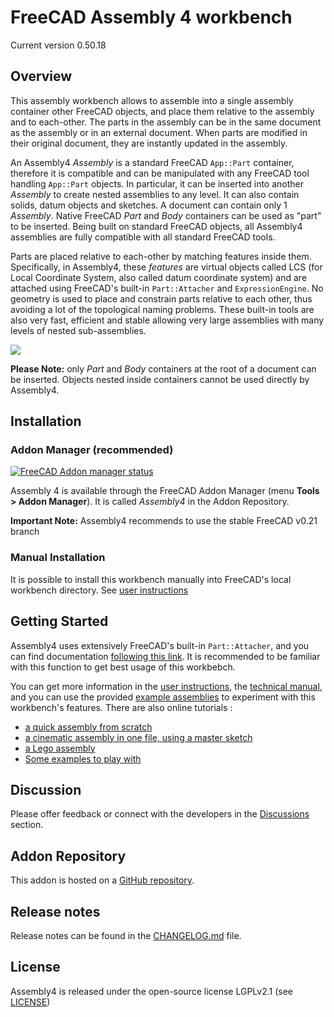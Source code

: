 # FreeCAD Assembly 4 workbench

Current version 0.50.18


## Overview

This assembly workbench allows to assemble into a single assembly container other FreeCAD objects, and place them relative to the assembly and to each-other. The parts in the assembly can be in the same document as the assembly or in an external document. When parts are modified in their original document, they are instantly updated in the assembly.

An Assembly4 _Assembly_ is a standard FreeCAD `App::Part` container, therefore it is compatible and can be manipulated with any FreeCAD tool handling `App::Part` objects. In particular, it can be inserted into another _Assembly_ to create nested assemblies to any level. It can also contain solids, datum objects and sketches. A document can contain only 1 _Assembly_. Native FreeCAD _Part_ and _Body_ containers can be used as "part" to be inserted. Being built on standard FreeCAD objects, all Assembly4 assemblies are fully compatible with all standard FreeCAD tools. 

Parts are placed relative to each-other by matching features inside them. Specifically, in Assembly4, these _features_ are virtual objects called LCS (for Local Coordinate System, also called datum coordinate system) and are attached using FreeCAD's built-in `Part::Attacher` and `ExpressionEngine`. No geometry is used to place and constrain parts relative to each other, thus avoiding a lot of the topological naming problems. These built-in tools are also very fast, efficient and stable allowing very large assemblies with many levels of nested sub-assemblies.


![](Resources/media/LaserCutter.png)

**Please Note:** only _Part_ and _Body_ containers at the root of a document can be inserted. Objects nested inside containers cannot be used directly by Assembly4.



## Installation

### Addon Manager (recommended)

[![FreeCAD Addon manager status](https://img.shields.io/badge/FreeCAD%20addon%20manager-available-brightgreen)](https://github.com/FreeCAD/FreeCAD-addons)

Assembly 4 is available through the FreeCAD Addon Manager (menu **Tools > Addon Manager**). It is called _Assembly4_ in the Addon Repository.

**Important Note:** Assembly4 recommends to use the stable FreeCAD v0.21 branch



### Manual Installation

It is possible to install this workbench manually into FreeCAD's local workbench directory. See [user instructions](INSTRUCTIONS.md)


## Getting Started

Assembly4 uses extensively FreeCAD's built-in `Part::Attacher`, and you can find documentation [following this link](https://wiki.freecad.org/Part_EditAttachment). It is recommended to be familiar with this function to get best usage of this workbebch.

You can get more information in the [user instructions](INSTRUCTIONS.md), the [technical manual](TECHMANUAL.md), and you can use the provided [example assemblies](https://github.com/Zolko-123/FreeCAD_Examples) to experiment with this workbench's features. There are also online tutorials :

* [a quick assembly from scratch](https://github.com/Zolko-123/FreeCAD_Examples/blob/master/Asm4_Tutorial1/README.md)
* [a cinematic assembly in one file, using a master sketch](https://github.com/Zolko-123/FreeCAD_Examples/blob/master/Asm4_Tutorial2/README.md)
* [a Lego assembly](https://github.com/Zolko-123/FreeCAD_Examples/blob/master/Asm4_Tutorial3/README.md)
* [Some examples to play with](https://github.com/Zolko-123/FreeCAD_Examples)


## Discussion
Please offer feedback or connect with the developers in the [Discussions](https://github.com/Zolko-123/FreeCAD_Assembly4/discussions) section.


## Addon Repository
This addon is hosted on a [GitHub repository](https://github.com/Zolko-123/FreeCAD_Assembly4).


## Release notes
Release notes can be found in the [CHANGELOG.md](CHANGELOG.md) file.


## License
Assembly4 is released under the open-source license LGPLv2.1 (see [LICENSE](LICENSE))


<!-- ## Support -->
<!-- This tool is an external addon to FreeCAD and is not related in any way to the FreeCAD organisation. You can provide your financial support for the continuing development of this open-source workbench: -->
<!-- 
<a href="https://www.paypal.com/donate/?hosted_button_id=LBA6ZAV9QSQT8" target="_blank"><img src="Resources/media/PayPal_Donate.svg" height="36" alt="PayPal Donate"/></a>
<a href="https://liberapay.com/Zolko/donate" target="_blank"><img src="Resources/media/LiberaPay_donate.svg" height="36" alt="LiberaPay Donate"></a>
<a href="https://www.patreon.com/c/Zolko_123" target="_blank"><img src="Resources/media/Patreon_Donate.svg" height="36" alt="Patreon Donate"></a>
 -->

